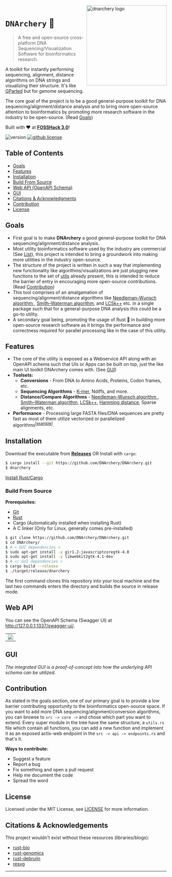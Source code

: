 <img src="https://raw.githubusercontent.com/DNArchery/DNArchery/main/assets/dnarchery-logo.png" alt="dnarchery logo" width="250" align="right">

# `DNArchery` 🧬

> A free and open-source cross-platform DNA Sequencing/Visualization Software for bioinformatics research.

A toolkit for instantly performing sequencing, alignment, distance algorithms on DNA strings and visualizing their structure. It's like [GParted](https://github.com/GNOME/gparted) but for genome sequencing.

The core goal of the project is to be a good general-purpose toolkit for DNA sequencing/alignment/distance analysis and to bring more open-source attention to bioinformatics by promoting more research software in the industry to be open-source. (Read [Goals](#goals))

Built with ❤️ at [**FOSSHack 3.0**](https://fossunited.org/fosshack/2023)!

<p align="left">
    <img src="https://img.shields.io/badge/version-0.1.0-blue.svg" title="version" alt="version">
    <a href="https://github.com/dnarchery/dnarchery/blob/master/LICENSE"><img alt="github license" src="https://img.shields.io/github/license/dnarchery/dnarchery.svg"></a>
</p>

## Table of Contents

- [Goals](#goals)
- [Features](#features)
- [Installation](#installation)
- [Build From Source](#build-from-source)
- [Web API (OpenAPI Schema)](#web-api)
- [GUI](#gui)
- [Citations & Acknowledgments](#citations--acknowledgements)
- [Contribution](#contribution)
- [License](#license)

## Goals

- First goal is to make **DNArchery** a good general-purpose toolkit for DNA sequencing/alignment/distance analysis.
- Most utility bioinformatics software used by the industry are commercial (See [List](https://github.com/cmdcolin/awesome-genome-visualization#commercial)), this project is intended to bring a groundwork into making more utilities in the industry open-source.
- The structure of the project is written in such a way that implementing new functionality like algorithms/visualizations are just plugging new functions to the set of [utils](https://github.com/DNArchery/DNArchery/tree/main/src/core) already present, this is intended to reduce the barrier of entry in encouraging more open-source contributions. (Read [Contribution](#contribution))
- This tool comprises of an amalgamation of sequencing/alignment/distance algorithms like [Needleman–Wunsch algorithm
](https://en.wikipedia.org/wiki/Needleman%E2%80%93Wunsch_algorithm), [Smith–Waterman algorithm](https://en.wikipedia.org/wiki/Smith%E2%80%93Waterman_algorithm), and [LCSk++](https://arxiv.org/abs/1407.2407) etc. in a single package such that for a general-purpose DNA analysis this could be a go-to utility.
- A secondary goal being, promoting the usage of Rust :crab: in building more open-source research software as it brings the performance and correctness required for parallel processing like in the case of this utility.

## Features

- The core of the utility is exposed as a Webservice API along with an OpenAPI schema such that UIs or Apps can be built on top, just the like main UI toolkit DNArchery comes with. (See [GUI](#gui))
- **Toolsets:**
  - **Conversions** - From DNA to Amino Acids, Proteins, Codon frames, etc.
  - **Sequencing Algorithms** - [K-mer](https://en.wikipedia.org/wiki/K-mer), Ndiffs, and more.
  - **Distance/Compare Algorithms** - [Needleman–Wunsch algorithm
](https://en.wikipedia.org/wiki/Needleman%E2%80%93Wunsch_algorithm), [Smith–Waterman algorithm](https://en.wikipedia.org/wiki/Smith%E2%80%93Waterman_algorithm), [LCSk++](https://arxiv.org/abs/1407.2407), [Hamming distance](https://www.ncbi.nlm.nih.gov/pmc/articles/PMC5410656/), Sparse alignments, etc.
- **Performance** - Processing large FASTA files/DNA sequences are pretty fast as most of them utilize vectorized or parallelized algorithms<sup>[<a href="https://github.com/DNArchery/DNArchery/blob/main/src/core/fasta/utils.rs#L22-L23">example</a>]</sup>.

## Installation

Download the executable from [**Releases**](https://github.com/DNArchery/DNArchery/releases) OR Install with `cargo`:

```sh
$ cargo install --git https://github.com/DNArchery/DNArchery.git
$ dnarchery
```

[Install Rust/Cargo](https://rust-lang.org/tools/install)

### Build From Source

**Prerequisites:**

* [Git](https://git-scm.org/downloads)
* [Rust](https://rust-lang.org/tools/install)
* Cargo (Automatically installed when installing Rust)
* A C linker (Only for Linux, generally comes pre-installed)

```sh
$ git clone https://github.com/DNArchery/DNArchery.git
$ cd DNArchery/
$ # < GUI dependencies >
$ sudo apt-get install -y gir1.2-javascriptcoregtk-4.0
$ sudo apt-get install -y libwebkit2gtk-4.1-dev
$ # </ GUI dependencies >
$ cargo build --release
$ ./target/release/dnarchery
```

The first command clones this repository into your local machine and the last two commands enters the directory and builds the source in release mode.

## Web API

You can see the OpenAPI Schema (Swagger UI) at http://127.0.0.1:1337/swagger-ui/.

<table>
  <tr>
    <td><img src="https://raw.githubusercontent.com/DNArchery/DNArchery/main/assets/swagger-ui-screenshot.png"></td>
   </tr>
</table>

## GUI

_The integrated GUI is a proof-of-concept into how the underlying API schema can be utilized._

## Contribution

As stated in the goals section, one of our primary goal is to provide a low barrier contributing opportunity to the bioinformatics open-source space. If you want to add more DNA sequencing/alignment/conversion algorithms, you can browse to `src -> core ->` and chose which part you want to extend. Every super module in the tree have the same structure, a `utils.rs` file which contain all functions, you can add a new function and implement it as an exposed actix-web endpoint in the `src -> api -> endpoints.rs` and that's it.

**Ways to contribute:**

- Suggest a feature
- Report a bug
- Fix something and open a pull request
- Help me document the code
- Spread the word

## License

Licensed under the MIT License, see <a href="https://github.com/DNArchery/DNArchery/blob/master/LICENSE">LICENSE</a> for more information.

## Citations & Acknowledgements

This project wouldn't exist without these resources (libraries/blogs):

- [rust-bio](https://github.com/rust-bio/rust-bio)
- [rust-genomics](https://github.com/joyliu-q/rust-genomics)
- [rust-debruijn](https://github.com/10XGenomics/rust-debruijn)
- [resvg](https://github.com/RazrFalcon/resvg)

---